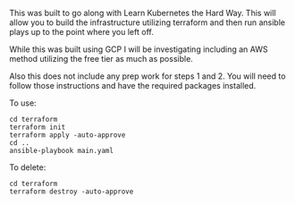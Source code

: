 This was built to go along with Learn Kubernetes the Hard Way. 
This will allow you to build the infrastructure utilizing terraform and then run ansible plays up to the point where you left off.

While this was built using GCP I will be investigating including an AWS method utilizing the free tier as much as possible.

Also this does not include any prep work for steps 1 and 2. You will need to follow those instructions and have the required packages installed.

To use:
```
cd terraform
terraform init
terraform apply -auto-approve
cd ..
ansible-playbook main.yaml
```

To delete:
```
cd terraform
terraform destroy -auto-approve
```